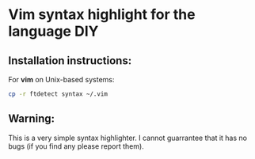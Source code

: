 # Vim syntax highlight for the language DIY

## Installation instructions:

For **vim** on Unix-based systems:

```bash
cp -r ftdetect syntax ~/.vim
```

## Warning:
This is a very simple syntax highlighter. I cannot guarrantee that it has no bugs (if you find any please report them).
